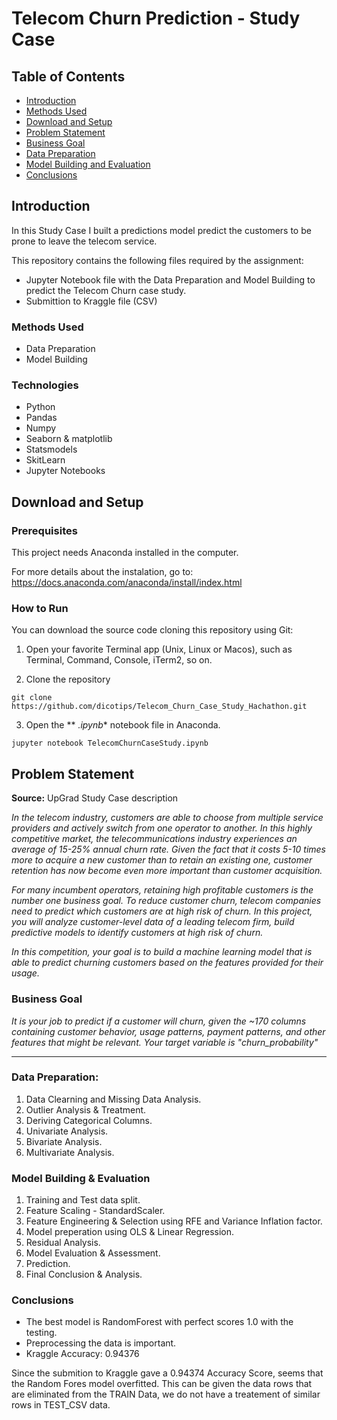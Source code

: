 # Telecom Churn Prediction - Study Case

## Table of Contents

* [Introduction](#Introduction)
* [Methods Used](#Method-Used)
* [Download and Setup](#Download-and-Setup)
* [Problem Statement](#Problem-Statement)
* [Business Goal](#Business-Goal)
* [Data Preparation](#Data-Preparation)
* [Model Building and Evaluation](#Model-Building-and-Evaluation)
* [Conclusions](#Conclusions)

## Introduction 

In this Study Case I built a predictions model predict the customers to be prone to leave the telecom service.

This repository contains the following files required by the assignment:

* Jupyter Notebook file with the Data Preparation and Model Building to predict the Telecom Churn case study.
* Submittion to Kraggle file (CSV)

### Methods Used
* Data Preparation
* Model Building

### Technologies
* Python
* Pandas
* Numpy
* Seaborn & matplotlib
* Statsmodels
* SkitLearn
* Jupyter Notebooks

## Download and Setup
### Prerequisites

This project needs Anaconda installed in the computer.

For more details about the instalation, go to:  https://docs.anaconda.com/anaconda/install/index.html
### How to Run

You can download the source code cloning this repository using Git:

1. Open your favorite Terminal app (Unix, Linux or Macos), such as Terminal, Command, Console, iTerm2, so on.

2. Clone the repository

```
git clone https://github.com/dicotips/Telecom_Churn_Case_Study_Hachathon.git
```

3. Open the ** *.ipynb** notebook file in Anaconda.

```
jupyter notebook TelecomChurnCaseStudy.ipynb
```

## Problem Statement

**Source:** UpGrad Study Case description

*In the telecom industry, customers are able to choose from multiple service providers and actively switch from one operator to another. In this highly competitive market, the telecommunications industry experiences an average of 15-25% annual churn rate. Given the fact that it costs 5-10 times more to acquire a new customer than to retain an existing one, customer retention has now become even more important than customer acquisition.*

*For many incumbent operators, retaining high profitable customers is the number one business goal. To reduce customer churn, telecom companies need to predict which customers are at high risk of churn. In this project, you will analyze customer-level data of a leading telecom firm, build predictive models to identify customers at high risk of churn.*

*In this competition, your goal is to build a machine learning model that is able to predict churning customers based on the features provided for their usage.*

### Business Goal

*It is your job to predict if a customer will churn, given the ~170 columns containing customer behavior, usage patterns, payment patterns, and other features that might be relevant. Your target variable is "churn_probability"*

---

### Data Preparation:

1. Data Clearning and Missing Data Analysis.
2. Outlier Analysis & Treatment.
3. Deriving Categorical Columns.
4. Univariate Analysis.
5. Bivariate Analysis.
6. Multivariate Analysis.

### Model Building & Evaluation

1. Training and Test data split.
2. Feature Scaling - StandardScaler.
3. Feature Engineering & Selection using RFE and Variance Inflation factor.
4. Model preperation using OLS & Linear Regression.
5. Residual Analysis.
6. Model Evaluation & Assessment.
7. Prediction.
8. Final Conclusion & Analysis.

### Conclusions

* The best model is RandomForest with perfect scores 1.0 with the testing.
* Preprocessing the data is important.
* Kraggle Accuracy:  0.94376

Since the submition to Kraggle gave a 0.94374 Accuracy Score, seems that the Random Fores model overfitted.
This can be given the data rows that are eliminated from the TRAIN Data, we do not have a treatement of similar rows in TEST_CSV data.